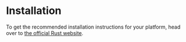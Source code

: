# Installation

To get the recommended installation instructions for your platform,
head over to [the official Rust website].

[the official Rust website]: https://www.rust-lang.org/tools/install
